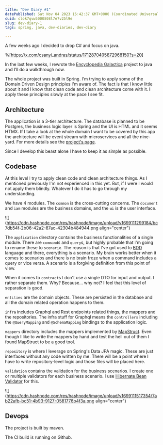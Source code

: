 ```yaml
---
title: "Dev Diary #1"
datePublished: Sat Nov 04 2023 15:42:37 GMT+0000 (Coordinated Universal Time)
cuid: clok7qvw5000808l7e7v25l9e
slug: dev-diary-1
tags: spring, java, dev-diaries, dev-diary

---
```


A few weeks ago I decided to drop C# and focus on java.

%[https://x.com/csanyi_andras/status/1712870405872968150?s=20] 

In the last few weeks, I rewrote the [Encyclopedia Galactica](https://github.com/EncyclopediaGalactica/EncyclopediaGalactica) project to java and I'll do a walkthrough now.

The whole project was built in Spring. I'm trying to apply some of the Domain Driven Design principles I'm aware of. The fact is that I know little about it and I know that clean code and clean architecture come with it. I apply these principles slowly at the pace I see fit.

## Architecture

The application is a 3-tier architecture. The database is planned to be Postgres, the business logic layer is Spring and the UI is HTML and it seems HTMX. If I take a look at the whole domain I want to be covered by this app the architecture will be event stream with microservices and all the nine-yard. For more details see the [project's page](https://encyclopediagalactica.github.io/EncyclopediaGalactica/encyclopedia-galactica-doc/start-page.html).

Since I develop this beast alone I have to keep it as simple as possible.

## Codebase

At this level I try to apply clean code and clean architecture things. As I mentioned previously I'm not experienced in this yet. But, if I were I would not apply them blindly. Whatever I do it has to go through my understanding.

We have 4 modules. The `common` is the cross-cutting concerns. The `document` and `iam` modules are the business domains, and the `ui` is the user interface.

![](https://cdn.hashnode.com/res/hashnode/image/upload/v1699111299184/bc7db54f-2b06-42a2-87ac-42304b484944.png align="center")

The `application` directory contains the business functionalities of a single module. There are `command`s and `query`s, but highly probable that I'm going to rename these to `scenario`. The reason is that I've got used to [BDD](https://en.wikipedia.org/wiki/Behavior-driven_development) language and there, everything is a scenario. My brain works better when it comes to scenarios and there is no brain froze when a command includes a query or vice versa. A scenario is a forgiving definition from this point of view.

When it comes to `contract`s I don't use a single DTO for input and output. I rather separate them. Why? Because... why not? I feel that this level of separation is good.

`entities` are the domain objects. These are persisted in the database and all the domain related operation happens to them.

`infra` includes Graphql and Rest endpoints related things, the mappers and the repositories. The infra stuff for Graphql means the `controllers` including the `@QueryMapping` and `@SchemaMapping` bindings to the application logic.

`mappers` directory includes the mappers implemented by [MapStruct](https://mapstruct.org/). Even though I like to write the mappers by hand and test the hell out of them I found MapStruct to be a good tool.

`repository` is where I leverage on Spring's Data JPA magic. These are just interfaces without any code written by me. There will be a point where I have to write repository-level logic and those files will be placed here.

`validation` contains the validation for the business scenarios. I create one or multiple validators for each business scenario. I use [Hibernate Bean Validator](https://hibernate.org/validator/) for this.

![](https://cdn.hashnode.com/res/hashnode/image/upload/v1699111517354/7ab22afb-bc51-4b93-9127-0581776b4f3a.png align="center")

## Devops

The project is built by maven.

The CI build is running on Github.